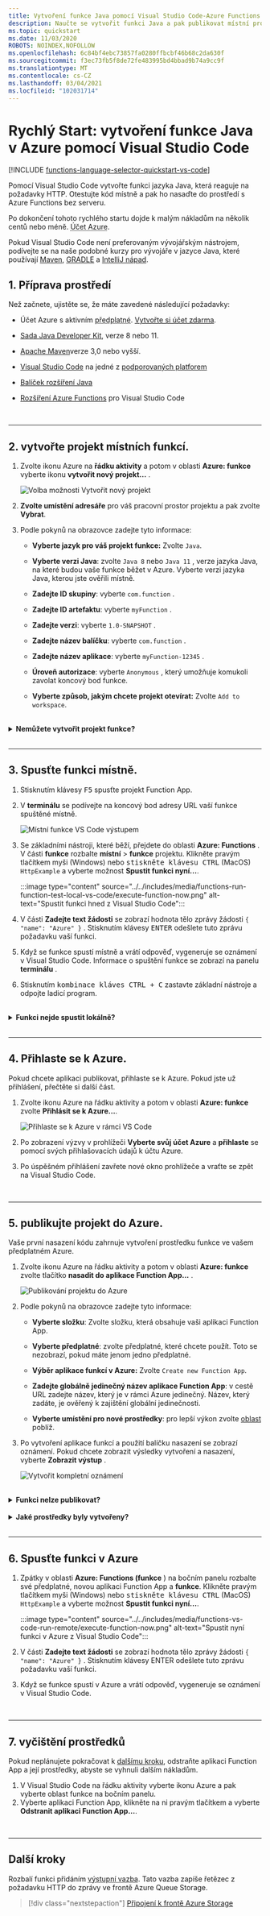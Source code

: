 ```yaml
---
title: Vytvoření funkce Java pomocí Visual Studio Code-Azure Functions
description: Naučte se vytvořit funkci Java a pak publikovat místní projekt na hostování bez serveru v Azure Functions pomocí rozšíření Azure Functions v Visual Studio Code.
ms.topic: quickstart
ms.date: 11/03/2020
ROBOTS: NOINDEX,NOFOLLOW
ms.openlocfilehash: 6c84bf4ebc73857fa0280ffbcbf46b68c2da630f
ms.sourcegitcommit: f3ec73fb5f8de72fe483995bd4bbad9b74a9cc9f
ms.translationtype: MT
ms.contentlocale: cs-CZ
ms.lasthandoff: 03/04/2021
ms.locfileid: "102031714"
---
```

# <a name="quickstart-create-a-java-function-in-azure-using-visual-studio-code"></a>Rychlý Start: vytvoření funkce Java v Azure pomocí Visual Studio Code

[!INCLUDE [functions-language-selector-quickstart-vs-code](../../includes/functions-language-selector-quickstart-vs-code.md)]

Pomocí Visual Studio Code vytvořte funkci jazyka Java, která reaguje na požadavky HTTP. Otestujte kód místně a pak ho nasaďte do prostředí s Azure Functions bez serveru.

Po dokončení tohoto rychlého startu dojde k malým nákladům na několik centů nebo méně. <abbr title="Profil, který uchovává fakturační informace pro využití Azure">Účet Azure</abbr>.

Pokud Visual Studio Code není preferovaným vývojářským nástrojem, podívejte se na naše podobné kurzy pro vývojáře v jazyce Java, které používají [Maven](create-first-function-cli-java.md), [GRADLE](./functions-create-first-java-gradle.md) a [IntelliJ nápad](/azure/developer/java/toolkit-for-intellij/quickstart-functions).

## <a name="1-prepare-your-environment"></a>1. Příprava prostředí

Než začnete, ujistěte se, že máte zavedené následující požadavky:

+ Účet Azure s aktivním <abbr title="Základní organizační struktura, ve které spravujete prostředky v Azure, obvykle přidružené k jednotlivcům nebo oddělením v rámci organizace.">předplatné</abbr>. [Vytvořte si účet zdarma](https://azure.microsoft.com/free/?ref=microsoft.com&utm_source=microsoft.com&utm_medium=docs&utm_campaign=visualstudio).

+ [Sada Java Developer Kit](/azure/developer/java/fundamentals/java-jdk-long-term-support), verze 8 nebo 11.

+ [Apache Maven](https://maven.apache.org)verze 3,0 nebo vyšší.

+ [Visual Studio Code](https://code.visualstudio.com/) na jedné z [podporovaných platforem](https://code.visualstudio.com/docs/supporting/requirements#_platforms)

+ [Balíček rozšíření Java](https://marketplace.visualstudio.com/items?itemName=vscjava.vscode-java-pack)  

+ [Rozšíření Azure Functions](https://marketplace.visualstudio.com/items?itemName=ms-azuretools.vscode-azurefunctions) pro Visual Studio Code

<br/>
<hr/>

## <a name="2-create-your-local-functions-project"></a>2. <a name="create-an-azure-functions-project"></a> vytvořte projekt místních funkcí.

1. Zvolte ikonu Azure na **řádku aktivity** a potom v oblasti **Azure: funkce** vyberte ikonu **vytvořit nový projekt...** .

    ![Volba možnosti Vytvořit nový projekt](./media/functions-create-first-function-vs-code/create-new-project.png)

1. **Zvolte umístění adresáře** pro váš pracovní prostor projektu a pak zvolte **Vybrat**.

1. Podle pokynů na obrazovce zadejte tyto informace:

    + **Vyberte jazyk pro váš projekt funkce:** Zvolte `Java`.

    + **Vyberte verzi Java**: zvolte `Java 8` nebo `Java 11` , verze jazyka Java, na které budou vaše funkce běžet v Azure. Vyberte verzi jazyka Java, kterou jste ověřili místně.

    + **Zadejte ID skupiny**: vyberte `com.function` .

    + **Zadejte ID artefaktu**: vyberte `myFunction` .

    + **Zadejte verzi**: vyberte `1.0-SNAPSHOT` .

    + **Zadejte název balíčku**: vyberte `com.function` .

    + **Zadejte název aplikace**: vyberte `myFunction-12345` .

    + **Úroveň autorizace**: vyberte `Anonymous` , který umožňuje komukoli zavolat koncový bod funkce.

    + **Vyberte způsob, jakým chcete projekt otevírat:** Zvolte `Add to workspace`.

<br/>

<details>
<summary><strong>Nemůžete vytvořit projekt funkce?</strong></summary>

Nejběžnější problémy, které je potřeba vyřešit při vytváření projektu místní funkce, jsou:
* Nemáte nainstalovanou příponu Azure Functions. 
</details>

<br/>
<hr/>

## <a name="3-run-the-function-locally"></a>3. Spusťte funkci místně.

1. Stisknutím klávesy <kbd>F5</kbd> spusťte projekt Function App.

1. V **terminálu** se podívejte na koncový bod adresy URL vaší funkce spuštěné místně.

    ![Místní funkce VS Code výstupem](media/functions-create-first-function-vs-code/functions-vscode-f5.png)

1. Se základními nástroji, které běží, přejdete do oblasti **Azure: Functions** . V části **funkce** rozbalte **místní**  >  **funkce** projektu. Klikněte pravým tlačítkem myši (Windows) nebo <kbd>stiskněte klávesu CTRL</kbd> (MacOS) `HttpExample` a vyberte možnost **Spustit funkci nyní...**.

    :::image type="content" source="../../includes/media/functions-run-function-test-local-vs-code/execute-function-now.png" alt-text="Spustit funkci hned z Visual Studio Code":::

1. V části **Zadejte text žádosti** se zobrazí hodnota tělo zprávy žádosti `{ "name": "Azure" }` . Stisknutím klávesy <kbd>ENTER</kbd> odešlete tuto zprávu požadavku vaší funkci.  

1. Když se funkce spustí místně a vrátí odpověď, vygeneruje se oznámení v Visual Studio Code. Informace o spuštění funkce se zobrazí na panelu **terminálu** .

1. Stisknutím <kbd>kombinace kláves CTRL + C</kbd> zastavte základní nástroje a odpojte ladicí program.

<br/>

<details>
<summary><strong>Funkci nejde spustit lokálně?</strong></summary>

Nejběžnější problémy, které je potřeba vyřešit při spuštění projektu místní funkce, jsou:
* Nemáte nainstalované základní nástroje. 
*  Pokud máte potíže při spuštění ve Windows, ujistěte se, že výchozí prostředí terminálu pro Visual Studio Code není nastavené na bash WSL. 
</details>

<br/>
<hr/>

## <a name="4-sign-in-to-azure"></a>4. Přihlaste se k Azure.

Pokud chcete aplikaci publikovat, přihlaste se k Azure. Pokud jste už přihlášení, přečtěte si další část.

1. Zvolte ikonu Azure na řádku aktivity a potom v oblasti **Azure: funkce** zvolte **Přihlásit se k Azure...**.

    ![Přihlaste se k Azure v rámci VS Code](../../includes/media/functions-sign-in-vs-code/functions-sign-into-azure.png)

1. Po zobrazení výzvy v prohlížeči **Vyberte svůj účet Azure** a **přihlaste** se pomocí svých přihlašovacích údajů k účtu Azure.

1. Po úspěšném přihlášení zavřete nové okno prohlížeče a vraťte se zpět na Visual Studio Code.

<br/>
<hr/>

## <a name="5-publish-the-project-to-azure"></a>5. publikujte projekt do Azure.

Vaše první nasazení kódu zahrnuje vytvoření prostředku funkce ve vašem předplatném Azure.

1. Zvolte ikonu Azure na řádku aktivity a potom v oblasti **Azure: funkce** zvolte tlačítko **nasadit do aplikace Function App...** .

    ![Publikování projektu do Azure](../../includes/media/functions-publish-project-vscode/function-app-publish-project.png)

1. Podle pokynů na obrazovce zadejte tyto informace:

    + **Vyberte složku**: Zvolte složku, která obsahuje vaši aplikaci Function App. 

    + **Vyberte předplatné**: zvolte předplatné, které chcete použít. Toto se nezobrazí, pokud máte jenom jedno předplatné.

    + **Výběr aplikace funkcí v Azure:** Zvolte `Create new Function App`.

    + **Zadejte globálně jedinečný název aplikace Function App**: v cestě URL zadejte název, který je v rámci Azure jedinečný. Název, který zadáte, je ověřený k zajištění globální jedinečnosti.

    - **Vyberte umístění pro nové prostředky**: pro lepší výkon zvolte [oblast](https://azure.microsoft.com/regions/) poblíž.

1. Po vytvoření aplikace funkcí a použití balíčku nasazení se zobrazí oznámení. Pokud chcete zobrazit výsledky vytvoření a nasazení, vyberte **Zobrazit výstup** .

    ![Vytvořit kompletní oznámení](../../includes/media/functions-publish-project-vscode/function-create-notifications.png)

<br/>

<details>
<summary><strong>Funkci nelze publikovat?</strong></summary>

Tato část vytvořila prostředky Azure a nasadila svůj místní kód do aplikace Function App. Pokud to nebylo úspěšné:

* Přečtěte si výstup informací o chybě. Ikona zvonku v pravém dolním rohu je dalším způsobem, jak zobrazit výstup. 
* Publikovali jste do existující aplikace Function App? Tato akce přepíše obsah této aplikace v Azure.
</details>

<br/>

<details>
<summary><strong>Jaké prostředky byly vytvořeny?</strong></summary>

Po dokončení se ve vašem předplatném vytvoří následující prostředky Azure s použitím názvů na základě názvu vaší aplikace Function App:

* **Skupina prostředků**: Skupina prostředků je logický kontejner pro související prostředky ve stejné oblasti.
* **Účet Azure Storage**: prostředek úložiště uchovává stav a další informace o projektu.
* **Plán spotřeby**: plán spotřeby definuje základního hostitele pro aplikaci s funkcí bez serveru.
* **Aplikace Function App**: aplikace Function App poskytuje prostředí pro provádění kódu funkce a skupin funkcí jako logické jednotky.
* **Application Insights**: Application Insights sleduje využití funkce bez serveru.

</details>

<br/>
<hr/>

## <a name="6-run-the-function-in-azure"></a>6. Spusťte funkci v Azure

1. Zpátky v oblasti **Azure: Functions (funkce** ) na bočním panelu rozbalte své předplatné, novou aplikaci Function App a **funkce**. Klikněte pravým tlačítkem myši (Windows) nebo <kbd>stiskněte klávesu CTRL</kbd> (MacOS) `HttpExample` a vyberte možnost **Spustit funkci nyní...**.

    :::image type="content" source="../../includes/media/functions-vs-code-run-remote/execute-function-now.png" alt-text="Spustit nyní funkci v Azure z Visual Studio Code":::

1. V části **Zadejte text žádosti** se zobrazí hodnota tělo zprávy žádosti `{ "name": "Azure" }` . Stisknutím klávesy ENTER odešlete tuto zprávu požadavku vaší funkci.  

1. Když se funkce spustí v Azure a vrátí odpověď, vygeneruje se oznámení v Visual Studio Code.

<br/>
<hr/>

## <a name="7-clean-up-resources"></a>7. vyčištění prostředků

Pokud neplánujete pokračovat k [dalšímu kroku](#next-steps), odstraňte aplikaci Function App a její prostředky, abyste se vyhnuli dalším nákladům.

1. V Visual Studio Code na řádku aktivity vyberte ikonu Azure a pak vyberte oblast funkce na bočním panelu.
1. Vyberte aplikaci Function App, klikněte na ni pravým tlačítkem a vyberte **Odstranit aplikaci Function App...**.

<br/>
<hr/>

## <a name="next-steps"></a>Další kroky

Rozbalí funkci přidáním <abbr title="V Azure Storage znamená přidružení funkce k frontě úložiště, aby mohla vytvářet zprávy ve frontě.">výstupní vazba</abbr>. Tato vazba zapíše řetězec z požadavku HTTP do zprávy ve frontě Azure Queue Storage.

> [!div class="nextstepaction"]
> [Připojení k frontě Azure Storage](functions-add-output-binding-storage-queue-vs-code.md?pivots=programming-language-java)
